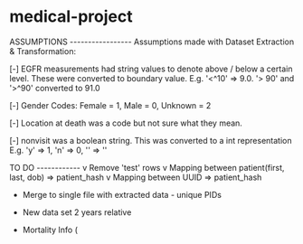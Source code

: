# medical-project

ASSUMPTIONS -----------------
Assumptions made with Dataset Extraction & Transformation:

[-] EGFR measurements had string values to denote above / below a certain level.
    These were converted to boundary value.
    E.g. '<^10' => 9.0. '> 90' and '>^90' converted to 91.0

[-] Gender Codes:
    Female = 1, Male = 0, Unknown = 2

[-] Location at death was a code but not sure what they mean.

[-] nonvisit was a boolean string. This was converted to a int representation
    E.g. 'y' => 1, 'n' => 0, '' => ''


TO DO ------------
v Remove 'test' rows
v Mapping between patient(first, last, dob) => patient_hash
v Mapping between UUID => patient_hash
- Merge to single file with extracted data - unique PIDs

- New data set 2 years relative

- Mortality Info (



